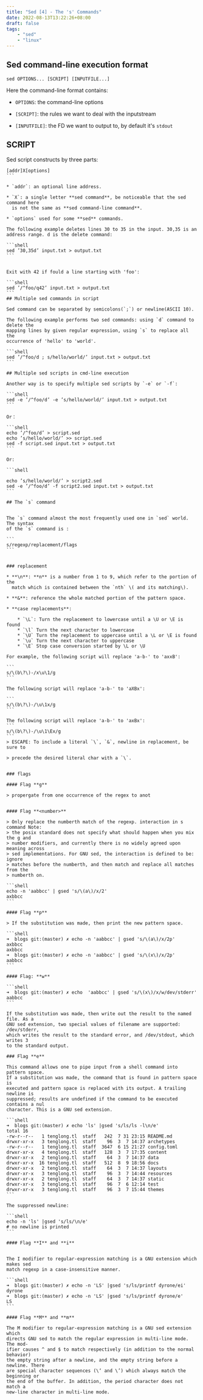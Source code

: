 ```yaml
---
title: "Sed [4] - The 's' Commands"
date: 2022-08-13T13:22:26+08:00
draft: false 
tags:
    - "sed"
    - "linux"
---
```


## Sed command-line execution format

```
sed OPTIONS... [SCRIPT] [INPUTFILE...]
```

Here the command-line format contains:

* `OPTIONS`: the command-line options

* `[SCRIPT]`: the rules we want to deal with the inputstream

* `[INPUTFILE]`: the FD we want to output to, by default it's `stdout`


## SCRIPT

Sed script constructs by three parts:

````
[addr]X[options]
```

* `addr`: an optional line address.

* `X`: a single letter **sed command**, be noticeable that the sed command here
  is not the same as **sed command-line command**.

* `options` used for some **sed** commands.

The following example deletes lines 30 to 35 in the input. 30,35 is an address range. d is the delete command:

```shell
sed ’30,35d’ input.txt > output.txt
```


Exit with 42 if fould a line starting with 'foo':

```shell
sed ’/^foo/q42’ input.txt > output.txt
```
## Multiple sed commands in script 

Sed command can be separated by semicolons(`;`) or newline(ASCII 10).

The following example performs two sed commands: using `d` command to delete the
mapping lines by given regular expression, using `s` to replace all the
occurrence of 'hello' to 'world'.

```shell
sed ’/^foo/d ; s/hello/world/’ input.txt > output.txt
```

## Multiple sed scripts in cmd-line execution

Another way is to specify multiple sed scripts by `-e` or `-f`:

```shell
sed -e ’/^foo/d’ -e ’s/hello/world/’ input.txt > output.txt
```

Or： 

```shell
echo ’/^foo/d’ > script.sed
echo ’s/hello/world/’ >> script.sed
sed -f script.sed input.txt > output.txt
```

Or:

```shell

echo ’s/hello/world/’ > script2.sed
sed -e ’/^foo/d’ -f script2.sed input.txt > output.txt
```

## The `s` command


The `s` command almost the most frequently used one in `sed` world. The syntax
of the `s` command is :

```
s/regexp/replacement/flags
```


### replacement 

* **\n**: **n** is a number from 1 to 9, which refer to the portion of the
  match which is contained between the `nth` \( and its matching\). 

* **&**: reference the whole matched portion of the pattern space.

* **case replacements**:

    * `\L`: Turn the replacement to lowercase until a \U or \E is found
    * `\l` Turn the next character to lowercase
    * `\U` Turn the replacement to uppercase until a \L or \E is found
    * `\u` Turn the next character to uppercase
    * `\E` Stop case conversion started by \L or \U

For example, the following script will replace 'a-b-' to 'axxB':

```
s/\(b\?\)-/x\u\1/g
```

The following script will replace 'a-b-' to 'aXBx':

```
s/\(b\?\)-/\u\1x/g
```

The following script will replace 'a-b-' to 'axBx':
```
s/\(b\?\)-/\u\1\Ex/g
```
> ESCAPE: To include a literal `\`, `&`, newline in replacement, be sure to

> precede the desired literal char with a `\`.


### flags

#### Flag **g**

> propergate from one occurrence of the regex to anot


#### Flag **<number>**

> Only replace the numberth match of the regexp. interaction in s command Note:
> the posix standard does not specify what should happen when you mix the g and
> number modifiers, and currently there is no widely agreed upon meaning across
> sed implementations. For GNU sed, the interaction is defined to be: ignore
> matches before the numberth, and then match and replace all matches from the
> numberth on.

```shell
echo -n 'aabbcc' | gsed 's/\(a\)/x/2'
axbbcc
```

#### Flag **p**

> If the substitution was made, then print the new pattern space.

```shell
➜  blogs git:(master) ✗ echo -n 'aabbcc' | gsed 's/\(a\)/x/2p'
axbbcc
axbbcc
➜  blogs git:(master) ✗ echo -n 'aabbcc' | gsed 's/\(x\)/x/2p'
aabbcc
```

#### Flag: **w**

```shell
➜  blogs git:(master) ✗ echo  'aabbcc' | gsed 's/\(x\)/x/w/dev/stderr'
aabbcc
```

If the substitution was made, then write out the result to the named file. As a
GNU sed extension, two special values of filename are supported: /dev/stderr,
which writes the result to the standard error, and /dev/stdout, which writes 3
to the standard output.

### Flag **e**

This command allows one to pipe input from a shell command into pattern space.
If a substitution was made, the command that is found in pattern space is
executed and pattern space is replaced with its output. A trailing newline is
suppressed; results are undefined if the command to be executed contains a nul
character. This is a GNU sed extension.

```shell
➜  blogs git:(master) ✗ echo 'ls' |gsed 's/ls/ls -l\n/e'
total 16
-rw-r--r--   1 tenglong.tl  staff   242  7 31 23:15 README.md
drwxr-xr-x   3 tenglong.tl  staff    96  3  7 14:37 archetypes
-rw-r--r--   1 tenglong.tl  staff  3647  6 15 21:27 config.toml
drwxr-xr-x   4 tenglong.tl  staff   128  3  7 17:35 content
drwxr-xr-x   2 tenglong.tl  staff    64  3  7 14:37 data
drwxr-xr-x  16 tenglong.tl  staff   512  8  9 18:56 docs
drwxr-xr-x   2 tenglong.tl  staff    64  3  7 14:37 layouts
drwxr-xr-x   3 tenglong.tl  staff    96  3  7 14:44 resources
drwxr-xr-x   2 tenglong.tl  staff    64  3  7 14:37 static
drwxr-xr-x   3 tenglong.tl  staff    96  7  6 12:14 test
drwxr-xr-x   3 tenglong.tl  staff    96  3  7 15:44 themes
```

The suppressed newline:

```shell
echo -n 'ls' |gsed 's/ls/\n/e'
# no newline is printed
```

#### Flag **I** and **i**


The I modifier to regular-expression matching is a GNU extension which makes sed
match regexp in a case-insensitive manner.

```shell
➜  blogs git:(master) ✗ echo -n 'LS' |gsed 's/ls/printf dyrone/ei'
dyrone
➜  blogs git:(master) ✗ echo -n 'LS' |gsed 's/ls/printf dyrone/e'
LS
```

#### Flag **M** and **m**

The M modifier to regular-expression matching is a GNU sed extension which
directs GNU sed to match the regular expression in multi-line mode. The mod-
ifier causes ^ and $ to match respectively (in addition to the normal behavior)
the empty string after a newline, and the empty string before a newline. There
are special character sequences (\‘ and \’) which always match the beginning or
the end of the buffer. In addition, the period character does not match a
new-line character in multi-line mode.
